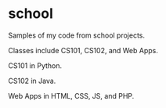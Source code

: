 school
======

Samples of my code from school projects.

Classes include CS101, CS102, and Web Apps.

CS101 in Python. 

CS102 in Java. 

Web Apps in HTML, CSS, JS, and PHP.
